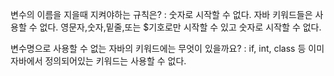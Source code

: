변수의 이름을 지을때 지켜야하는 규칙은?
: 숫자로 시작할 수 없다. 자바 키워드들은 사용할 수 없다. 영문자,숫자,밑줄,또는 $기호로만 시작할 수 있고 숫자로 시작할 수 없다.

변수명으로 사용할 수 없는 자바의 키워드에는 무엇이 있을까요?
: if, int, class 등 이미 자바에서 정의되어있는 키워드는 사용할 수 없다.